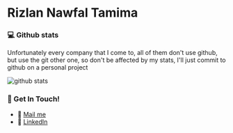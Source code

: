 # Rizlan Nawfal Tamima

### 💻 Github stats

Unfortunately every company that I come to, all of them don't use github, but use the git other one, so don't be affected by my stats, I'll just commit to github on a personal project


![github stats](https://github-readme-stats.vercel.app/api?username=rizlantamima&show_icons=true)

### 📇 Get In Touch!
- 📧 [Mail me](mailto:rtamima@gmail.com)
- 💼 [LinkedIn](https://www.linkedin.com/in/rizlantamima/)
